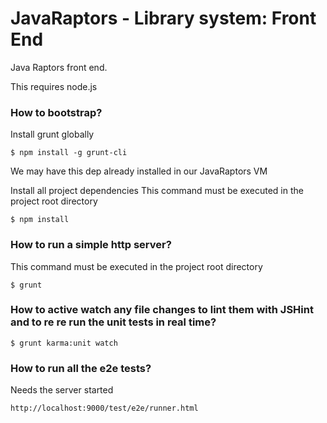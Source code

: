 JavaRaptors - Library system: Front End
====================

Java Raptors front end.

This requires node.js

### How to bootstrap?

Install grunt globally

	$ npm install -g grunt-cli 

We may have this dep already installed in our JavaRaptors VM


Install all project dependencies 
This command must be executed in the project root directory

	$ npm install



### How to run a simple http server? 
This command must be executed in the project root directory

	$ grunt

### How to active watch any file changes to lint them with JSHint and to re re run the unit tests in real time?

	$ grunt karma:unit watch


### How to run all the e2e tests?
Needs the server started

	http://localhost:9000/test/e2e/runner.html
